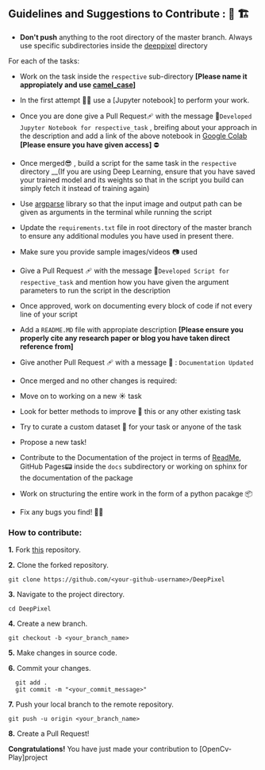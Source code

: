 ## Guidelines and Suggestions to Contribute : 🤚 🏗

- **Don't push** anything to the root directory of the master branch. Always use specific subdirectories inside the [deeppixel](https://github.com/smaranjitghose/DeepPixel/tree/master/deeppixel) directory

For each of the tasks:

- Work on the task inside the `respective` sub-directory **[Please name it appropiately and use [camel_case](https://medium.com/better-programming/string-case-styles-camel-pascal-snake-and-kebab-case-981407998841)]**
- In the first attempt 💭💭 use a [Jupyter notebook] to perform your work.
- Once you are done give a Pull Request🩹 with the message 📩`Developed Jupyter Notebook for respective_task` , breifing about your approach in the description and add a link of the above notebook in [Google Colab](https://colab.research.google.com/) **[Please ensure you have given access]** ⛔
- Once merged😎 , build a script for the same task in the `respective` directory \_\_(If you are using Deep Learning, ensure that you have saved your trained model and its weights so that in the script you build can simply fetch it instead of training again)
- Use [argparse](https://docs.python.org/3/library/argparse.html) library so that the input image and output path can be given as arguments in the terminal while running the script
- Update the `requirements.txt` file in root directory of the master branch to ensure any additional modules you have used in present there.
- Make sure you provide sample images/videos 📷 used
- Give a Pull Request 🩹 with the message 📩`Developed Script for respective_task` and mention how you have given the argument parameters to run the script in the description
- Once approved, work on documenting every block of code if not every line of your script
- Add a `README.MD` file with appropiate description **[Please ensure you properly cite any research paper or blog you have taken direct reference from]**
- Give another Pull Request 🩹 with a message 📩 : `Documentation Updated`
- Once merged and no other changes is required:
- Move on to working on a new ☀ task
- Look for better methods to improve 🥇 this or any other existing task
- Try to curate a custom dataset 🧰 for your task or anyone of the task
- Propose a new task!
- Contribute to the Documentation of the project in terms of [ReadMe](https://github.com/smaranjitghose/DeepPixel/master/README.md), GitHub Pages📟 inside the `docs` subdirectory or working on sphinx for the documentation of the package

- Work on structuring the entire work in the form of a python pacakge 📦
- Fix any bugs you find! 🐛🔨

### How to contribute:

**1.** Fork [this](https://github.com/smaranjitghose/DeepPixel) repository.

**2.** Clone the forked repository.

```terminal
git clone https://github.com/<your-github-username>/DeepPixel
```

**3.** Navigate to the project directory.

```terminal
cd DeepPixel
```

**4.** Create a new branch.

```terminal
git checkout -b <your_branch_name>
```

**5.** Make changes in source code.

**6.** Commit your changes.

```terminal
  git add .
  git commit -m "<your_commit_message>"
```

**7.** Push your local branch to the remote repository.

```terminal
git push -u origin <your_branch_name>
```

**8.** Create a Pull Request!

**Congratulations!** You have just made your contribution to [OpenCv-Play]project
